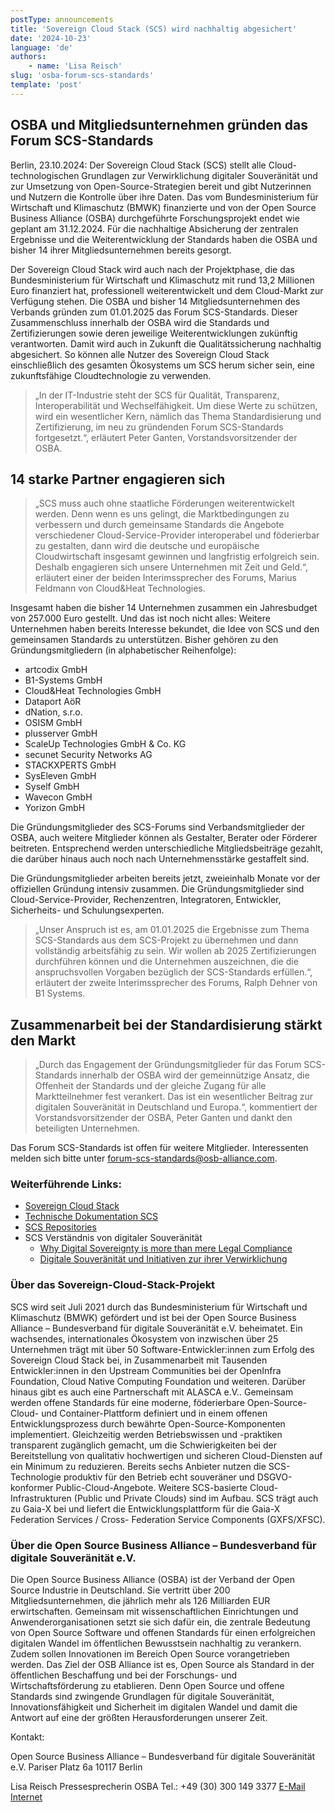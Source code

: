```yaml
---
postType: announcements
title: 'Sovereign Cloud Stack (SCS) wird nachhaltig abgesichert'
date: '2024-10-23'
language: 'de'
authors:
    - name: 'Lisa Reisch'
slug: 'osba-forum-scs-standards'
template: 'post'
---
```


## OSBA und Mitgliedsunternehmen gründen das Forum SCS-Standards

Berlin, 23.10.2024: Der Sovereign Cloud Stack (SCS) stellt alle
Cloud-technologischen Grundlagen zur Verwirklichung digitaler Souveränität und
zur Umsetzung von Open-Source-Strategien bereit und gibt Nutzerinnen und
Nutzern die Kontrolle über ihre Daten. Das vom Bundesministerium für Wirtschaft
und Klimaschutz (BMWK) finanzierte und von der Open Source Business Alliance
(OSBA) durchgeführte Forschungsprojekt endet wie geplant am 31.12.2024. Für die
nachhaltige Absicherung der zentralen Ergebnisse und die Weiterentwicklung der
Standards haben die OSBA und bisher 14 ihrer Mitgliedsunternehmen bereits
gesorgt.

Der Sovereign Cloud Stack wird auch nach der Projektphase, die das
Bundesministerium für Wirtschaft und Klimaschutz mit rund 13,2 Millionen Euro
finanziert hat, professionell weiterentwickelt und dem Cloud-Markt zur
Verfügung stehen. Die OSBA und bisher 14 Mitgliedsunternehmen des Verbands
gründen zum 01.01.2025 das Forum SCS-Standards. Dieser Zusammenschluss
innerhalb der OSBA wird die Standards und Zertifizierungen sowie deren
jeweilige Weiterentwicklungen zukünftig verantworten. Damit wird auch in
Zukunft die Qualitätssicherung nachhaltig abgesichert. So können alle Nutzer
des Sovereign Cloud Stack einschließlich des gesamten Ökosystems um SCS herum
sicher sein, eine zukunftsfähige Cloudtechnologie zu verwenden.

<blockquote>
„In der IT-Industrie steht der SCS für Qualität, Transparenz,
Interoperabilität und Wechselfähigkeit. Um diese Werte zu schützen, wird ein
wesentlicher Kern, nämlich das Thema Standardisierung und Zertifizierung, im
neu zu gründenden Forum SCS-Standards fortgesetzt.“, erläutert Peter Ganten,
Vorstandsvorsitzender der OSBA.
</blockquote>

## 14 starke Partner engagieren sich

<blockquote>
„SCS muss auch ohne staatliche Förderungen weiterentwickelt
werden. Denn wenn es uns gelingt, die Marktbedingungen zu verbessern und durch
gemeinsame Standards die Angebote verschiedener Cloud-Service-Provider
interoperabel und föderierbar zu gestalten, dann wird die deutsche und
europäische Cloudwirtschaft insgesamt gewinnen und langfristig erfolgreich
sein. Deshalb engagieren sich unsere Unternehmen mit Zeit und Geld.“, erläutert
einer der beiden Interimssprecher des Forums, Marius Feldmann von Cloud&Heat
Technologies.
</blockquote>

Insgesamt haben die bisher 14 Unternehmen zusammen ein Jahresbudget von 257.000
Euro gestellt. Und das ist noch nicht alles: Weitere Unternehmen haben bereits
Interesse bekundet, die Idee von SCS und den gemeinsamen Standards zu
unterstützen. Bisher gehören zu den Gründungsmitgliedern (in alphabetischer
Reihenfolge):

-   artcodix GmbH
-   B1-Systems GmbH
-   Cloud&Heat Technologies GmbH
-   Dataport AöR
-   dNation, s.r.o.
-   OSISM GmbH
-   plusserver GmbH
-   ScaleUp Technologies GmbH & Co. KG
-   secunet Security Networks AG
-   STACKXPERTS GmbH
-   SysEleven GmbH
-   Syself GmbH
-   Wavecon GmbH
-   Yorizon GmbH

Die Gründungsmitglieder des SCS-Forums sind Verbandsmitglieder der OSBA, auch
weitere Mitglieder können als Gestalter, Berater oder Förderer beitreten.
Entsprechend werden unterschiedliche Mitgliedsbeiträge gezahlt, die darüber
hinaus auch noch nach Unternehmensstärke gestaffelt sind.

Die Gründungsmitglieder arbeiten bereits jetzt, zweieinhalb Monate vor der
offiziellen Gründung intensiv zusammen. Die Gründungsmitglieder sind
Cloud-Service-Provider, Rechenzentren, Integratoren, Entwickler, Sicherheits-
und Schulungsexperten.

<blockquote>
„Unser Anspruch ist es, am 01.01.2025 die Ergebnisse zum Thema
SCS-Standards aus dem SCS-Projekt zu übernehmen und dann vollständig
arbeitsfähig zu sein. Wir wollen ab 2025 Zertifizierungen durchführen können
und die Unternehmen auszeichnen, die die anspruchsvollen Vorgaben bezüglich der
SCS-Standards erfüllen.“, erläutert der zweite Interimssprecher des Forums,
Ralph Dehner von B1 Systems.
</blockquote>

## Zusammenarbeit bei der Standardisierung stärkt den Markt

<blockquote>
„Durch das Engagement der Gründungsmitglieder für das Forum SCS-Standards
innerhalb der OSBA wird der gemeinnützige Ansatz, die Offenheit der Standards
und der gleiche Zugang für alle Marktteilnehmer fest verankert. Das ist ein
wesentlicher Beitrag zur digitalen Souveränität in Deutschland und Europa.“,
kommentiert der Vorstandsvorsitzender der OSBA, Peter Ganten und dankt den
beteiligten Unternehmen.
</blockquote>

Das Forum SCS-Standards ist offen für weitere Mitglieder.
Interessenten melden sich bitte unter
<a href="mailto:forum-scs-standards@osb-alliance.com">forum-scs-standards@osb-alliance.com</a>.

### Weiterführende Links:

-   <a href="https://scs.community/">Sovereign Cloud Stack</a>
-   <a href="https://docs.scs.community/docs">Technische Dokumentation SCS</a>
-   <a href="https://github.com/SovereignCloudStack">SCS Repositories</a>
-   SCS Verständnis von digitaler Souveränität
    -   <a href="https://the-report.cloud/why-digital-sovereignty-is-%20more-than-mere-legal-compliance">Why Digital Sovereignty is more than mere Legal Compliance</a>
    -   <a href="https://link.springer.com/epdf/10.1007/s11623-022-1669-5?sharing_token=ie7xTVzv_afod07w5Y2lJfe4RwlQNchNByi7wbcMAY4yFyxh9Qw2iCtygUYjun7MI5leBYqiHZBlIeTPv8Sm1Wv8c1dEUf6ebSwnRfo99_nAYh2FgwUyIHjFyZFWv_EIOEIetr2eBSiAPrI68ptBgKxMVkNlS4udZRAhx1X-WB8">Digitale Souveränität und Initiativen zur ihrer Verwirklichung</a>

### Über das Sovereign-Cloud-Stack-Projekt

SCS wird seit Juli 2021 durch das Bundesministerium für Wirtschaft und
Klimaschutz (BMWK) gefördert und ist bei der Open Source Business Alliance –
Bundesverband für digitale Souveränität e.V. beheimatet. Ein wachsendes,
internationales Ökosystem von inzwischen über 25 Unternehmen trägt mit über 50
Software-Entwickler:innen zum Erfolg des Sovereign Cloud Stack bei, in
Zusammenarbeit mit Tausenden Entwickler:innen in den Upstream Communities bei
der OpenInfra Foundation, Cloud Native Computing Foundation und weiteren.
Darüber hinaus gibt es auch eine Partnerschaft mit ALASCA e.V.. Gemeinsam
werden offene Standards für eine moderne, föderierbare Open-Source-Cloud- und
Container-Plattform definiert und in einem offenen Entwicklungsprozess durch
bewährte Open-Source-Komponenten implementiert. Gleichzeitig werden
Betriebswissen und -praktiken transparent zugänglich gemacht, um die
Schwierigkeiten bei der Bereitstellung von qualitativ hochwertigen und sicheren
Cloud-Diensten auf ein Minimum zu reduzieren. Bereits sechs Anbieter nutzen die
SCS-Technologie produktiv für den Betrieb echt souveräner und DSGVO-konformer
Public-Cloud-Angebote. Weitere SCS-basierte Cloud-Infrastrukturen (Public und
Private Clouds) sind im Aufbau. SCS trägt auch zu Gaia-X bei und liefert die
Entwicklungsplattform für die Gaia-X Federation Services / Cross- Federation
Service Components (GXFS/XFSC).

### Über die Open Source Business Alliance – Bundesverband für digitale Souveränität e.V.

Die Open Source Business Alliance (OSBA) ist der Verband der Open Source
Industrie in Deutschland. Sie vertritt über 200 Mitgliedsunternehmen, die
jährlich mehr als 126 Milliarden EUR erwirtschaften. Gemeinsam mit
wissenschaftlichen Einrichtungen und Anwenderorganisationen setzt sie sich
dafür ein, die zentrale Bedeutung von Open Source Software und offenen
Standards für einen erfolgreichen digitalen Wandel im öffentlichen Bewusstsein
nachhaltig zu verankern. Zudem sollen Innovationen im Bereich Open Source
vorangetrieben werden. Das Ziel der OSB Alliance ist es, Open Source als
Standard in der öffentlichen Beschaffung und bei der Forschungs- und
Wirtschaftsförderung zu etablieren. Denn Open Source und offene Standards sind
zwingende Grundlagen für digitale Souveränität, Innovationsfähigkeit und
Sicherheit im digitalen Wandel und damit die Antwort auf eine der größten
Herausforderungen unserer Zeit.

Kontakt:

Open Source Business Alliance – Bundesverband für digitale Souveränität e.V.
Pariser Platz 6a
10117 Berlin

Lisa Reisch
Pressesprecherin OSBA Tel.: +49 (30) 300 149 3377
<a href="mailto:presse@osb-alliance.com">E-Mail</a>
<a href="https://www.osb-alliance.com/">Internet</a>
